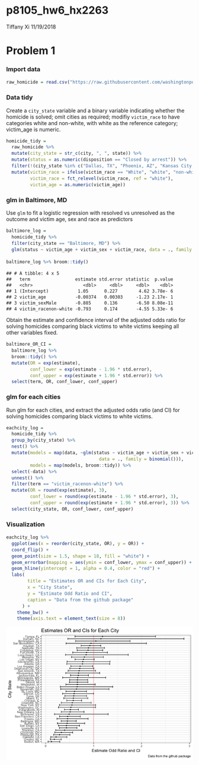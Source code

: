 p8105\_hw6\_hx2263
================
Tiffany Xi
11/19/2018

Problem 1
=========

### Import data

``` r
raw_homicide = read.csv("https://raw.githubusercontent.com/washingtonpost/data-homicides/master/homicide-data.csv")
```

### Data tidy

Create a `city_state` variable and a binary variable indicating whether the homicide is solved; omit cities as required; modifiy `victim_race` to have categories white and non-white, with white as the reference category; victim\_age is numeric.

``` r
homicide_tidy = 
  raw_homicide %>% 
  mutate(city_state = str_c(city, ", ", state)) %>% 
  mutate(status = as.numeric(disposition == "Closed by arrest")) %>% 
  filter(!(city_state %in% c("Dallas, TX", "Phoenix, AZ", "Kansas City, MO", "Tulsa, AL"))) %>%
  mutate(victim_race = ifelse(victim_race == "White", "white", "non-white"),
         victim_race = fct_relevel(victim_race, ref = "white"),
         victim_age = as.numeric(victim_age))
```

### glm in Baltimore, MD

Use `glm` to fit a logistic regression with resolved vs unresolved as the outcome and victim age, sex and race as predictors

``` r
baltimore_log = 
  homicide_tidy %>% 
  filter(city_state == "Baltimore, MD") %>% 
  glm(status ~ victim_age + victim_sex + victim_race, data = ., family = binomial())

baltimore_log %>% broom::tidy()
```

    ## # A tibble: 4 x 5
    ##   term                 estimate std.error statistic  p.value
    ##   <chr>                   <dbl>     <dbl>     <dbl>    <dbl>
    ## 1 (Intercept)           1.05      0.227        4.62 3.78e- 6
    ## 2 victim_age           -0.00374   0.00303     -1.23 2.17e- 1
    ## 3 victim_sexMale       -0.885     0.136       -6.50 8.08e-11
    ## 4 victim_racenon-white -0.793     0.174       -4.55 5.33e- 6

Obtain the estimate and confidence interval of the adjusted odds ratio for solving homicides comparing black victims to white victims keeping all other variables fixed.

``` r
baltimore_OR_CI = 
  baltimore_log %>% 
  broom::tidy() %>% 
  mutate(OR = exp(estimate),
         conf_lower = exp(estimate - 1.96 * std.error),
         conf_upper = exp(estimate + 1.96 * std.error)) %>% 
  select(term, OR, conf_lower, conf_upper)
```

### glm for each cities

Run glm for each cities, and extract the adjusted odds ratio (and CI) for solving homicides comparing black victims to white victims.

``` r
eachcity_log = 
  homicide_tidy %>% 
  group_by(city_state) %>% 
  nest() %>% 
  mutate(models = map(data, ~glm(status ~ victim_age + victim_sex + victim_race,
                                   data = ., family = binomial())),
         models = map(models, broom::tidy)) %>% 
  select(-data) %>% 
  unnest() %>% 
  filter(term == "victim_racenon-white") %>% 
  mutate(OR = round(exp(estimate), 3),
         conf_lower = round(exp(estimate - 1.96 * std.error), 3),
         conf_upper = round(exp(estimate + 1.96 * std.error), 3)) %>% 
  select(city_state, OR, conf_lower, conf_upper)
```

### Visualization

``` r
eachcity_log %>%
  ggplot(aes(x = reorder(city_state, OR), y = OR)) +
  coord_flip() + 
  geom_point(size = 1.5, shape = 18, fill = "white") +
  geom_errorbar(mapping = aes(ymin = conf_lower, ymax = conf_upper)) +
  geom_hline(yintercept = 1, alpha = 0.4, color = "red") +
  labs(
        title = "Estimates OR and CIs for Each City",
        x = "City State",
        y = "Estimate Odd Ratio and CI",
        caption = "Data from the github package"
      ) +
    theme_bw() +
    theme(axis.text = element_text(size = 8))
```

![](p8105_hw6_hx2263_files/figure-markdown_github/plot-1.png)
